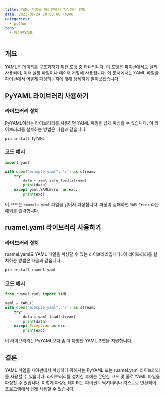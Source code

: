 ```yaml
---
title: YAML 파일을 파이썬에서 파싱하는 방법
date: 2023-09-24 20:00:00 +0900
categories:
  - python
tags:
  - 파이썬YAML
---
```


## 개요

YAML은 데이터를 구조화하기 위한 포맷 중 하나입니다. 이 포맷은 파이썬에서도 널리 사용되며, 여러 설정 파일이나 데이터 저장에 사용됩니다. 이 문서에서는 YAML 파일을 파이썬에서 어떻게 파싱하는지에 대해 상세하게 알아보겠습니다.

## PyYAML 라이브러리 사용하기

### 라이브러리 설치
PyYAML이라는 라이브러리를 사용하면 YAML 파일을 쉽게 파싱할 수 있습니다. 이 라이브러리를 설치하는 방법은 다음과 같습니다.

```bash
pip install PyYAML
```

### 코드 예시

```python
import yaml

with open("example.yaml", 'r') as stream:
    try:
        data = yaml.safe_load(stream)
        print(data)
    except yaml.YAMLError as exc:
        print(exc)
```

이 코드는 `example.yaml` 파일을 읽어서 파싱합니다. 파싱이 실패하면 `YAMLError` 라는 예외를 출력합니다.

## ruamel.yaml 라이브러리 사용하기

### 라이브러리 설치
ruamel.yaml도 YAML 파일을 파싱할 수 있는 라이브러리입니다. 이 라이븍러리를 설치하는 방법은 다음과 같습니다.

```bash
pip install ruamel.yaml
```

### 코드 예시

```python
from ruamel.yaml import YAML

yaml = YAML()
with open("example.yaml", 'r') as stream:
    try:
        data = yaml.load(stream)
        print(data)
    except Exception as exc:
        print(exc)
```

이 라이브러리는 PyYAML보다 좀 더 다양한 YAML 포맷을 지원합니다.

## 결론

YAML 파일을 파이썬에서 파싱하기 위해서는 PyYAML 또는 ruamel.yaml 라이브러리를 사용할 수 있습니다. 라이브러리를 설치한 후에는 간단한 코드 몇 줄로 YAML 파일을 파싱할 수 있습니다. 이렇게 파싱된 데이터는 파이썬의 딕셔너리나 리스트로 변환되어 프로그램에서 쉽게 사용할 수 있습니다.